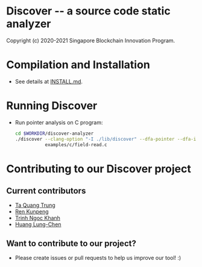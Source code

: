 Discover -- a source code static analyzer
========================================================

Copyright (c) 2020-2021 Singapore Blockchain Innovation Program.


# Compilation and Installation

- See details at [INSTALL.md](INSTALL.md).

# Running Discover

- Run pointer analysis on C program:

  ``` sh
  cd $WORKDIR/discover-analyzer
  ./discover --clang-option "-I ./lib/discover" --dfa-pointer --dfa-inter \
             examples/c/field-read.c
  ```

# Contributing to our Discover project

## Current contributors

- [Ta Quang Trung](https://github.com/taquangtrung/)
- [Ren Kunpeng](https://github.com/kunpengren)
- [Trinh Ngoc Khanh](https://github.com/tnkhanh)
- [Huang Lung-Chen](https://github.com/lung21)

## Want to contribute to our project?

- Please create issues or pull requests to help us improve our tool! :)
